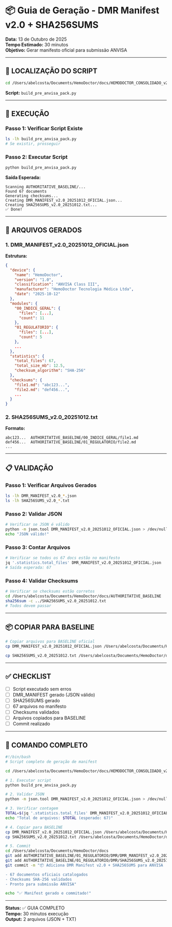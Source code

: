 # 📦 Guia de Geração - DMR Manifest v2.0 + SHA256SUMS

**Data:** 13 de Outubro de 2025  
**Tempo Estimado:** 30 minutos  
**Objetivo:** Gerar manifesto oficial para submissão ANVISA

---

## 📍 LOCALIZAÇÃO DO SCRIPT

```bash
cd /Users/abelcosta/Documents/HemoDoctor/docs/HEMODOCTOR_CONSOLIDADO_v2.0_20251010/03_DESENVOLVIMENTO/CODIGO_FONTE/@hemodoctor/dossier-anvisa-codex/tools
```

**Script:** `build_pre_anvisa_pack.py`

---

## 🔧 EXECUÇÃO

### Passo 1: Verificar Script Existe

```bash
ls -lh build_pre_anvisa_pack.py
# Se existir, prosseguir
```

### Passo 2: Executar Script

```bash
python build_pre_anvisa_pack.py
```

**Saída Esperada:**
```
Scanning AUTHORITATIVE_BASELINE/...
Found 67 documents
Generating checksums...
Creating DMR_MANIFEST_v2.0_20251012_OFICIAL.json...
Creating SHA256SUMS_v2.0_20251012.txt...
✅ Done!
```

---

## 📄 ARQUIVOS GERADOS

### 1. DMR_MANIFEST_v2.0_20251012_OFICIAL.json

**Estrutura:**
```json
{
  "device": {
    "name": "HemoDoctor",
    "version": "1.0",
    "classification": "ANVISA Class III",
    "manufacturer": "HemoDoctor Tecnologia Médica Ltda",
    "date": "2025-10-12"
  },
  "modules": {
    "00_INDICE_GERAL": {
      "files": [...],
      "count": 11
    },
    "01_REGULATORIO": {
      "files": [...],
      "count": 5
    },
    ...
  },
  "statistics": {
    "total_files": 67,
    "total_size_mb": 12.5,
    "checksum_algorithm": "SHA-256"
  },
  "checksums": {
    "file1.md": "abc123...",
    "file2.md": "def456...",
    ...
  }
}
```

### 2. SHA256SUMS_v2.0_20251012.txt

**Formato:**
```
abc123...  AUTHORITATIVE_BASELINE/00_INDICE_GERAL/file1.md
def456...  AUTHORITATIVE_BASELINE/01_REGULATORIO/file2.md
...
```

---

## 📋 VALIDAÇÃO

### Passo 1: Verificar Arquivos Gerados

```bash
ls -lh DMR_MANIFEST_v2.0_*.json
ls -lh SHA256SUMS_v2.0_*.txt
```

### Passo 2: Validar JSON

```bash
# Verificar se JSON é válido
python -m json.tool DMR_MANIFEST_v2.0_20251012_OFICIAL.json > /dev/null
echo "JSON válido!"
```

### Passo 3: Contar Arquivos

```bash
# Verificar se todos os 67 docs estão no manifesto
jq '.statistics.total_files' DMR_MANIFEST_v2.0_20251012_OFICIAL.json
# Saída esperada: 67
```

### Passo 4: Validar Checksums

```bash
# Verificar se checksums estão corretos
cd /Users/abelcosta/Documents/HemoDoctor/docs/AUTHORITATIVE_BASELINE
sha256sum -c ../SHA256SUMS_v2.0_20251012.txt
# Todos devem passar
```

---

## 📦 COPIAR PARA BASELINE

```bash
# Copiar arquivos para BASELINE oficial
cp DMR_MANIFEST_v2.0_20251012_OFICIAL.json /Users/abelcosta/Documents/HemoDoctor/docs/AUTHORITATIVE_BASELINE/01_REGULATORIO/DMR/

cp SHA256SUMS_v2.0_20251012.txt /Users/abelcosta/Documents/HemoDoctor/docs/AUTHORITATIVE_BASELINE/01_REGULATORIO/DMR/
```

---

## ✅ CHECKLIST

- [ ] Script executado sem erros
- [ ] DMR_MANIFEST gerado (JSON válido)
- [ ] SHA256SUMS gerado
- [ ] 67 arquivos no manifesto
- [ ] Checksums validados
- [ ] Arquivos copiados para BASELINE
- [ ] Commit realizado

---

## 🚀 COMANDO COMPLETO

```bash
#!/bin/bash
# Script completo de geração de manifest

cd /Users/abelcosta/Documents/HemoDoctor/docs/HEMODOCTOR_CONSOLIDADO_v2.0_20251010/03_DESENVOLVIMENTO/CODIGO_FONTE/@hemodoctor/dossier-anvisa-codex/tools

# 1. Executar script
python build_pre_anvisa_pack.py

# 2. Validar JSON
python -m json.tool DMR_MANIFEST_v2.0_20251012_OFICIAL.json > /dev/null && echo "✅ JSON válido"

# 3. Verificar contagem
TOTAL=$(jq '.statistics.total_files' DMR_MANIFEST_v2.0_20251012_OFICIAL.json)
echo "Total de arquivos: $TOTAL (esperado: 67)"

# 4. Copiar para BASELINE
cp DMR_MANIFEST_v2.0_20251012_OFICIAL.json /Users/abelcosta/Documents/HemoDoctor/docs/AUTHORITATIVE_BASELINE/01_REGULATORIO/DMR/
cp SHA256SUMS_v2.0_20251012.txt /Users/abelcosta/Documents/HemoDoctor/docs/AUTHORITATIVE_BASELINE/01_REGULATORIO/DMR/

# 5. Commit
cd /Users/abelcosta/Documents/HemoDoctor/docs
git add AUTHORITATIVE_BASELINE/01_REGULATORIO/DMR/DMR_MANIFEST_v2.0_20251012_OFICIAL.json
git add AUTHORITATIVE_BASELINE/01_REGULATORIO/DMR/SHA256SUMS_v2.0_20251012.txt
git commit -m "📦 Adiciona DMR Manifest v2.0 + SHA256SUMS para ANVISA

- 67 documentos oficiais catalogados
- Checksums SHA-256 validados
- Pronto para submissão ANVISA"

echo "✅ Manifest gerado e commitado!"
```

---

**Status:** ✅ GUIA COMPLETO  
**Tempo:** 30 minutos execução  
**Output:** 2 arquivos (JSON + TXT)

